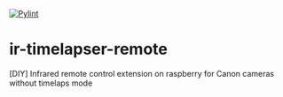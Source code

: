 [![Pylint](https://github.com/dyadyaJora/ir-timelapser-remote/actions/workflows/pylint.yml/badge.svg)](https://github.com/dyadyaJora/ir-timelapser-remote/actions/workflows/pylint.yml)

# ir-timelapser-remote
[DIY] Infrared remote control extension on raspberry for Canon cameras without timelaps mode

